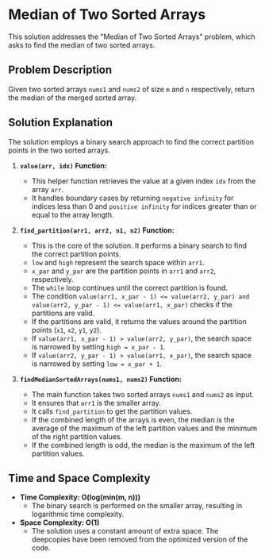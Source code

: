 # Median of Two Sorted Arrays

This solution addresses the "Median of Two Sorted Arrays" problem, which asks to find the median of two sorted arrays.

## Problem Description

Given two sorted arrays `nums1` and `nums2` of size `m` and `n` respectively, return the median of the merged sorted array.

## Solution Explanation

The solution employs a binary search approach to find the correct partition points in the two sorted arrays.

1.  **`value(arr, idx)` Function:**
    * This helper function retrieves the value at a given index `idx` from the array `arr`.
    * It handles boundary cases by returning `negative infinity` for indices less than 0 and `positive infinity` for indices greater than or equal to the array length.

2.  **`find_partition(arr1, arr2, n1, n2)` Function:**
    * This is the core of the solution. It performs a binary search to find the correct partition points.
    * `low` and `high` represent the search space within `arr1`.
    * `x_par` and `y_par` are the partition points in `arr1` and `arr2`, respectively.
    * The `while` loop continues until the correct partition is found.
    * The condition `value(arr1, x_par - 1) <= value(arr2, y_par) and value(arr2, y_par - 1) <= value(arr1, x_par)` checks if the partitions are valid.
    * If the partitions are valid, it returns the values around the partition points (`x1`, `x2`, `y1`, `y2`).
    * If `value(arr1, x_par - 1) > value(arr2, y_par)`, the search space is narrowed by setting `high = x_par - 1`.
    * If `value(arr2, y_par - 1) > value(arr1, x_par)`, the search space is narrowed by setting `low = x_par + 1`.

3.  **`findMedianSortedArrays(nums1, nums2)` Function:**
    * The main function takes two sorted arrays `nums1` and `nums2` as input.
    * It ensures that `arr1` is the smaller array.
    * It calls `find_partition` to get the partition values.
    * If the combined length of the arrays is even, the median is the average of the maximum of the left partition values and the minimum of the right partition values.
    * If the combined length is odd, the median is the maximum of the left partition values.

## Time and Space Complexity

* **Time Complexity: O(log(min(m, n)))**
    * The binary search is performed on the smaller array, resulting in logarithmic time complexity.
* **Space Complexity: O(1)**
    * The solution uses a constant amount of extra space. The deepcopies have been removed from the optimized version of the code.
